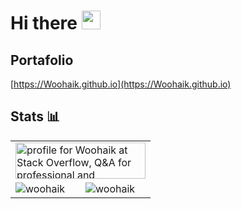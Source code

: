 # Hi there <img src = "https://raw.githubusercontent.com/MartinHeinz/MartinHeinz/master/wave.gif" width = 30px>


## Portafolio

[https://Woohaik.github.io](https://Woohaik.github.io)


## Stats 📊

 

<table>
  <tr>
   <td colspan="2">
    <a href="https://stackoverflow.com/users/17200950/woohaik">
      <img src="https://stackoverflow.com/users/flair/17200950.png?theme=dark" width="208" height="58" alt="profile for Woohaik at Stack Overflow, Q&amp;A for professional and enthusiast programmers" title="profile for Woohaik at Stack Overflow, Q&amp;A for professional and enthusiast programmers"/>
</a>
     </td>
 
   </tr>
 <tr>
  <td >
   <img  align="center" src="https://github-readme-stats.vercel.app/api?username=Woohaik&show_icons=true&locale=en&theme=dark" alt="woohaik" />
  </td>
  <td  valign="top" >
    <img   align="center" src="https://github-readme-stats.vercel.app/api/top-langs?username=Woohaik&show_icons=true&locale=en&theme=dark&layout=compact" alt="woohaik" />
   </td>
 </tr>
 </table>






